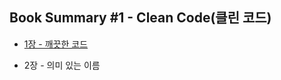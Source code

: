 <h2>Book Summary #1 - Clean Code(클린 코드)</h2>

<ul>
	<li><p><a href="https://github.com/GoToGuy91/book-summary-clean-code/blob/main/Chapter%2001">
	1장 - 깨끗한 코드</p></li>
	<li><p><a>2장 - 의미 있는 이름</p></li>
</ul>
